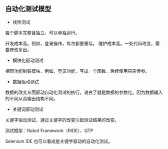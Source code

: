 ## 自动化测试模型
* 线性测试

每个脚本完整且独立，可以单独运行。

开发成本高。例如，登录操作，每次都要重写。
维护成本高。一处代码改变，需要修改多出。


* 模块化驱动测试

相同功能封装模块，例如，登录功能，写成一个函数，后续使用只需传参。

* 数据驱动测试

数据的改变从而驱动自动化测试的执行。说白了就是数据的参数化。因为数据输入的不同从而输出结构不同。




* 关键词驱动测试

关键字驱动测试，通过关键字的改变引起测试结果的改变。

测试框架：Robot Framework（RIDE）、QTP

Selenium IDE 也可以看成是关键字驱动的自动化测试。

